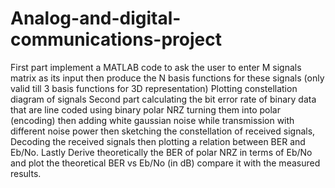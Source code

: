 # Analog-and-digital-communications-project
First part implement a MATLAB code to ask the user to enter M signals matrix as its input then 
produce the N basis functions for these signals (only valid till 3 basis functions for 3D representation)
Plotting constellation diagram of signals
Second part calculating the bit error rate of binary data 
that are line coded using binary polar NRZ turning them into polar (encoding) then adding white gaussian noise while transmission with different noise power then sketching the constellation of received signals, Decoding the received signals then plotting a relation between BER and Eb/No.
Lastly Derive theoretically the BER of polar NRZ in terms of Eb/No and plot the 
theoretical BER vs Eb/No (in dB) compare it with the measured results.
